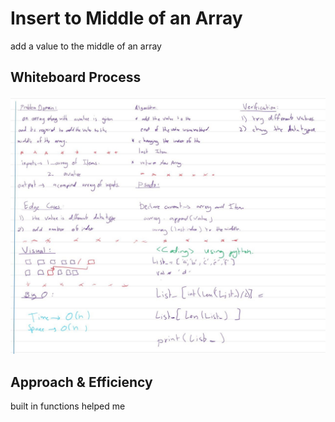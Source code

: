 # Insert to Middle of an Array

add a value to the middle of an array

## Whiteboard Process

<!-- Embedded whiteboard image -->

![GitHub Logo](s.jpeg)

## Approach & Efficiency

built in functions helped me
